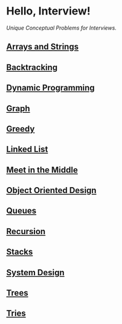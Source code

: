 # Hello, Interview!

*Unique Conceptual Problems for Interviews.*

## [Arrays and Strings](https://github.com/dileeppandey/hello-interview/blob/master/Arrays%20and%20Strings.md)

## [Backtracking](https://github.com/dileeppandey/hello-interview/blob/master/Backtracking.md)

## [Dynamic Programming](https://github.com/dileeppandey/hello-interview/blob/master/Dynamic%20Programming.md)

## [Graph](https://github.com/dileeppandey/hello-interview/blob/master/Graph.md)

## [Greedy](https://github.com/dileeppandey/hello-interview/blob/master/Greedy.md)

## [Linked List](https://github.com/dileeppandey/hello-interview/blob/master/Linked%20List.md)

## [Meet in the Middle](https://github.com/dileeppandey/hello-interview/blob/master/Meet%20in%20the%20Middle.md)

## [Object Oriented Design](https://github.com/dileeppandey/hello-interview/blob/master/Object%20Oriented%20Design.md)

## [Queues](https://github.com/dileeppandey/hello-interview/blob/master/Queues.md)

## [Recursion](https://github.com/dileeppandey/hello-interview/blob/master/Recursion.md)

## [Stacks](https://github.com/dileeppandey/hello-interview/blob/master/Stacks.md)

## [System Design](https://github.com/dileeppandey/hello-interview/blob/master/System%20Design.md)

## [Trees](https://github.com/dileeppandey/hello-interview/blob/master/Trees.md)

## [Tries](https://github.com/dileeppandey/hello-interview/blob/master/Tries.md)